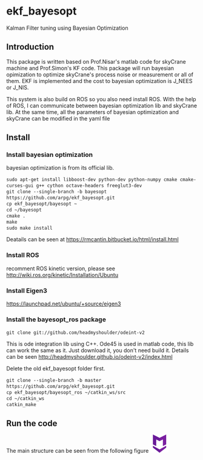 # ekf_bayesopt
Kalman Filter tuning using Bayesian Optimization

## Introduction
This package is written based on Prof.Nisar's matlab code for skyCrane machine and Prof.Simon's KF code.
This package will run bayesian opimization to optimize skyCrane's process noise or measurement or all of them.
EKF is implemented and the cost to bayesian optimization is J_NEES or J_NIS.

This system is also build on ROS so you also need install ROS. With the help of ROS, I can communicate between bayesian optimization lib and skyCrane lib. At the same time, all the parameters of bayesian optimization and skyCrane can be modified in the yaml file

## Install
### Install bayesian optimization
bayesian optimization is from its official lib.
```
sudo apt-get install libboost-dev python-dev python-numpy cmake cmake-curses-gui g++ cython octave-headers freeglut3-dev
git clone --single-branch -b bayesopt https://github.com/arpg/ekf_bayesopt.git
cp ekf_bayesopt/bayesopt ~
cd ~/bayesopt
cmake .
make
sudo make install
```
Deatails can be seen at https://rmcantin.bitbucket.io/html/install.html

### Install ROS
recomment ROS kinetic version, please see http://wiki.ros.org/kinetic/Installation/Ubuntu 
### Install Eigen3
https://launchpad.net/ubuntu/+source/eigen3
### Install the bayesopt_ros package
```
git clone git://github.com/headmyshoulder/odeint-v2
```
This is ode integration lib using C++. Ode45 is used in matlab code, this lib can work the same as it. Just download it, you don't need build it. Details can be seen http://headmyshoulder.github.io/odeint-v2/index.html  

Delete the old ekf_bayesopt folder first.

```
git clone --single-branch -b master https://github.com/arpg/ekf_bayesopt.git
cp ekf_bayesopt/bayesopt_ros ~/catkin_ws/src
cd ~/catkin_ws
catkin_make
```
## Run the code
The main structure can be seen from the following figure
![alt text](https://github.com/adam-p/markdown-here/raw/master/src/common/images/icon48.png "Logo Title Text 1")
